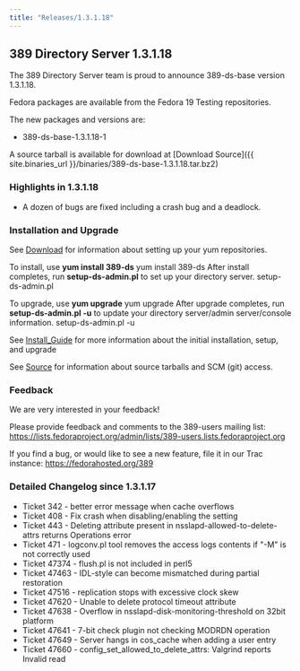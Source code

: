 ```yaml
---
title: "Releases/1.3.1.18"
---
```

389 Directory Server 1.3.1.18
-----------------------------

The 389 Directory Server team is proud to announce 389-ds-base version 1.3.1.18.

Fedora packages are available from the Fedora 19 Testing repositories.

The new packages and versions are:

-   389-ds-base-1.3.1.18-1

A source tarball is available for download at [Download Source]({{ site.binaries_url }}/binaries/389-ds-base-1.3.1.18.tar.bz2)

### Highlights in 1.3.1.18

-   A dozen of bugs are fixed including a crash bug and a deadlock.

### Installation and Upgrade

See [Download](../download.html) for information about setting up your yum repositories.

To install, use **yum install 389-ds** yum install 389-ds After install completes, run **setup-ds-admin.pl** to set up your directory server. setup-ds-admin.pl

To upgrade, use **yum upgrade** yum upgrade After upgrade completes, run **setup-ds-admin.pl -u** to update your directory server/admin server/console information. setup-ds-admin.pl -u

See [Install\_Guide](../legacy/install-guide.html) for more information about the initial installation, setup, and upgrade

See [Source](../development/source.html) for information about source tarballs and SCM (git) access.

### Feedback

We are very interested in your feedback!

Please provide feedback and comments to the 389-users mailing list: <https://lists.fedoraproject.org/admin/lists/389-users.lists.fedoraproject.org>

If you find a bug, or would like to see a new feature, file it in our Trac instance: <https://fedorahosted.org/389>

### Detailed Changelog since 1.3.1.17

-   Ticket 342 - better error message when cache overflows
-   Ticket 408 - Fix crash when disabling/enabling the setting
-   Ticket 443 - Deleting attribute present in nsslapd-allowed-to-delete-attrs returns Operations error
-   Ticket 471 - logconv.pl tool removes the access logs contents if "-M" is not correctly used
-   Ticket 47374 - flush.pl is not included in perl5
-   Ticket 47463 - IDL-style can become mismatched during partial restoration
-   Ticket 47516 - replication stops with excessive clock skew
-   Ticket 47620 - Unable to delete protocol timeout attribute
-   Ticket 47638 - Overflow in nsslapd-disk-monitoring-threshold on 32bit platform
-   Ticket 47641 - 7-bit check plugin not checking MODRDN operation
-   Ticket 47649 - Server hangs in cos\_cache when adding a user entry
-   Ticket 47660 - config\_set\_allowed\_to\_delete\_attrs: Valgrind reports Invalid read

